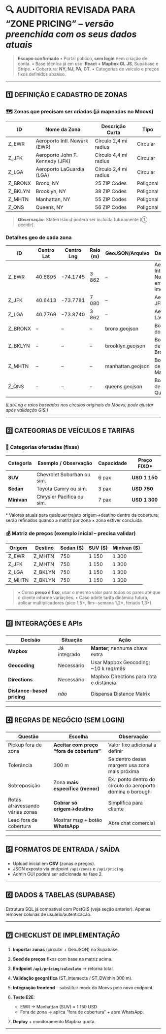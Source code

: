 # 🔍 **AUDITORIA REVISADA PARA “ZONE PRICING” – *versão preenchida com os seus dados atuais***

> **Escopo confirmado**
> • Portal público, **sem login** nem criação de conta.
> • Base técnica já em uso: **React + Mapbox GL JS**, Supabase e Stripe.
> • Cobertura: **NY, NJ, PA, CT**.
> • Categorias de veículo e preços fixos definidos abxaixo.

---

## 1️⃣ **DEFINIÇÃO E CADASTRO DE ZONAS**

### 🗺️ Zonas que precisam ser criadas (já mapeadas no Moovs)

| ID       | Nome da Zona                    | Descrição Curta       | Tipo      |
| -------- | ------------------------------- | --------------------- | --------- |
| Z\_EWR   | Aeroporto Intl. Newark (EWR)    | Círculo 2,4 mi radius | Circular  |
| Z\_JFK   | Aeroporto John F. Kennedy (JFK) | Círculo 4,4 mi radius | Circular  |
| Z\_LGA   | Aeroporto LaGuardia (LGA)       | Círculo 2,4 mi radius | Circular  |
| Z\_BRONX | Bronx, NY                       | 25 ZIP Codes          | Poligonal |
| Z\_BKLYN | Brooklyn, NY                    | 38 ZIP Codes          | Poligonal |
| Z\_MHTN  | Manhattan, NY                   | 55 ZIP Codes          | Poligonal |
| Z\_QNS   | Queens, NY                      | 56 ZIP Codes          | Poligonal |

> **Observação**: Staten Island poderá ser incluída futuramente (① decidir).

### Detalhes geo de cada zona

| ID       | Centro Lat | Centro Lng | Raio (m) | GeoJSON/Arquivo   | Descrição                                 |
| -------- | ---------- | ---------- | -------- | ----------------- | ----------------------------------------- |
| Z\_EWR   | 40.6895    | -74.1745   | 3 862    | –                 | Aeroporto Intl. Newark + entorno imediato |
| Z\_JFK   | 40.6413    | -73.7781   | 7 080    | –                 | Aeroporto JFK                             |
| Z\_LGA   | 40.7769    | -73.8740   | 3 862    | –                 | Aeroporto LaGuardia                       |
| Z\_BRONX | –          | –          | –        | bronx.geojson     | Borough do Bronx                          |
| Z\_BKLYN | –          | –          | –        | brooklyn.geojson  | Borough de Brooklyn                       |
| Z\_MHTN  | –          | –          | –        | manhattan.geojson | Borough de Manhattan                      |
| Z\_QNS   | –          | –          | –        | queens.geojson    | Borough de Queens                         |

*(Lat/Lng e raios baseados nos círculos originais do Moovs; pode ajustar após validação GIS.)*

---

## 2️⃣ **CATEGORIAS DE VEÍCULOS E TARIFAS**

### 🚗 Categorias ofertadas (fixas)

| Categoria   | Exemplo / Observação       | Capacidade | Preço FIXO\*  |
| ----------- | -------------------------- | ---------- | ------------- |
| **SUV**     | Chevrolet Suburban ou sim. | 6 pax      | **USD 1 150** |
| **Sedan**   | Toyota Camry ou sim.       | 3 pax      | **USD  750**  |
| **Minivan** | Chrysler Pacifica ou sim.  | 7 pax      | **USD 1 300** |

\* Valores atuais para qualquer trajeto origem→destino dentro da cobertura; serão refinados quando a matriz por zona × zona estiver concluída.

### 💰 Matriz de preços (exemplo inicial – precisa validar)

| Origem  | Destino  | Sedan (\$) | SUV (\$) | Minivan (\$) |
| ------- | -------- | ---------- | -------- | ------------ |
| Z\_EWR  | Z\_MHTN  | 750        | 1 150    | 1 300        |
| Z\_JFK  | Z\_MHTN  | 750        | 1 150    | 1 300        |
| Z\_LGA  | Z\_BKLYN | 750        | 1 150    | 1 300        |
| Z\_MHTN | Z\_BKLYN | 750        | 1 150    | 1 300        |

> • Como **preço é fixo**, usar o mesmo valor para todos os pares até que o cliente informe variações.
> • Caso adote tarifa dinâmica futura, aplicar multiplicadores (pico 1,5×, fim--semana 1,2×, feriado 1,3×).

---

## 3️⃣ **INTEGRAÇÕES E APIs**

| Decisão                    | Situação     | Ação                                    |
| -------------------------- | ------------ | --------------------------------------- |
| **Mapbox**                 | Já integrado | **Manter**; nenhuma chave extra         |
| **Geocoding**              | Necessário   | Usar Mapbox Geocoding; \~10 k req/mês   |
| **Directions**             | Necessário   | Mapbox Directions para rota e distância |
| **Distance-based pricing** | *não*        | Dispensa Distance Matrix                |

---

## 4️⃣ **REGRAS DE NEGÓCIO (SEM LOGIN)**

| Questão                         | Escolha                                   | Observação                                                 |
| ------------------------------- | ----------------------------------------- | ---------------------------------------------------------- |
| Pickup fora de zona             | **Aceitar com preço “fora de cobertura”** | Valor fixo adicional a definir                             |
| Tolerância                      | 300 m                                     | Se dentro dessa margem usa zona mais próxima               |
| Sobreposição                    | Zona **mais específica (menor)**          | Ex.: ponto dentro do círculo do aeroporto domina o borough |
| Rotas atravessando várias zonas | **Cobrar só origem→destino**              | Simplifica para cliente                                    |
| Lead fora de cobertura          | Mostrar msg + botão **WhatsApp**          | Abre chat comercial                                        |

---

## 5️⃣ **FORMATOS DE ENTRADA / SAÍDA**

* Upload inicial em **CSV** (zonas e preços).
* JSON exposto via endpoint `/api/zones` e `/api/pricing`.
* Admin GUI poderá ser adicionada na fase 2.

---

## 6️⃣ **DADOS & TABELAS (SUPABASE)**

Estrutura SQL já compatível com PostGIS (veja seção anterior). Apenas remover colunas de usuário/autenticação.

---

## 7️⃣ **CHECKLIST DE IMPLEMENTAÇÃO**

1. **Importar zonas** (circular + GeoJSON) no Supabase.
2. **Seed de preços** fixos com base na matriz acima.
3. **Endpoint `/api/pricing/calculate`** → retorna total.
4. **Validação geográfica** (ST\_Intersects / ST\_DWithin 300 m).
5. **Integração frontend** – substituir mock do Moovs pelo novo endpoint.
6. **Teste E2E**:

   * EWR → Manhattan (SUV) = 1 150 USD
   * Fora de zona → aplica “fora de cobertura” + abre WhatsApp.
7. **Deploy** + monitoramento Mapbox quota.

---


